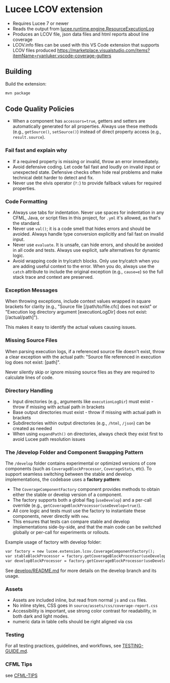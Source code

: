 # Lucee LCOV extension

- Requires Lucee 7 or newer
- Reads the output from [lucee.runtime.engine.ResourceExecutionLog](https://github.com/lucee/Lucee/blob/7.0/core/src/main/java/lucee/runtime/engine/ResourceExecutionLog.java)
- Produces an LCOV file, json data files and html reports about line coverage
- LCOV.info files can be used with this VS Code extension that supports LCOV files produced https://marketplace.visualstudio.com/items?itemName=ryanluker.vscode-coverage-gutters

## Building

Build the extension:
```bash
mvn package
```

## Code Quality Policies

- When a component has `accessors=true`, getters and setters are automatically generated for all properties. Always use these methods (e.g., `getSource()`, `setSource()`) instead of direct property access (e.g., `result.source`).

### Fail fast and explain why

- If a required property is missing or invalid, throw an error immediately.
- Avoid defensive coding. Let code fail fast and loudly on invalid input or unexpected state. Defensive checks often hide real problems and make technical debt harder to detect and fix.
- Never use the elvis operator (`?:`) to provide fallback values for required properties.

### Code Formatting

- Always use tabs for indentation. Never use spaces for indentation in any CFML, Java, or script files in this project, for `.yml` it's allowed, as that's the standard.
- Never use `val()`; it is a code smell that hides errors and should be avoided. Always handle type conversion explicitly and fail fast on invalid input.
- Never use `evaluate`. It is unsafe, can hide errors, and should be avoided in all code and tests. Always use explicit, safe alternatives for dynamic logic.
- Avoid wrapping code in try/catch blocks. Only use try/catch when you are adding useful context to the error. When you do, always use the `catch` attribute to include the original exception (e.g., `cause=e`) so the full stack trace and context are preserved.

### Exception Messages

When throwing exceptions, include context values wrapped in square brackets for clarity (e.g., "Source file [/path/to/file.cfc] does not exist" or "Execution log directory argument [executionLogDir] does not exist: [/actual/path]").

This makes it easy to identify the actual values causing issues.

### Missing Source Files

When parsing execution logs, if a referenced source file doesn't exist, throw a clear exception with the actual path: "Source file referenced in execution log does not exist: [path]".

Never silently skip or ignore missing source files as they are required to calculate lines of code.

### Directory Handling

- Input directories (e.g., arguments like `executionLogDir`) must exist - throw if missing with actual path in brackets
- Base output directories must exist - throw if missing with actual path in brackets
- Subdirectories within output directories (e.g., `/html`, `/json`) can be created as needed
- When using `expandPath()` on directories, always check they exist first to avoid Lucee path resolution issues

### The /develop Folder and Component Swapping Pattern

The `/develop` folder contains experimental or optimized versions of core components (such as `CoverageBlockProcessor`, `CoverageStats`, etc). To support seamless switching between the stable and develop implementations, the codebase uses a **factory pattern**:

- The `CoverageComponentFactory` component provides methods to obtain either the stable or develop version of a component.
- The factory supports both a global flag (`useDevelop`) and a per-call override (e.g., `getCoverageBlockProcessor(useDevelop=true)`).
- All core logic and tests must use the factory to instantiate these components, never directly with `new`.
- This ensures that tests can compare stable and develop implementations side-by-side, and that the main code can be switched globally or per-call for experiments or rollouts.

Example usage of factory with develop folder:

```cfml
var factory = new lucee.extension.lcov.CoverageComponentFactory();
var stableBlockProcessor = factory.getCoverageBlockProcessor(useDevelop=false);
var developBlockProcessor = factory.getCoverageBlockProcessor(useDevelop=true);
```

See [develop/README.md](source/components/lucee/extension/lcov/develop/README.md) for more details on the develop branch and its usage.

### Assets

- Assets are included inline, but read from normal `js` and `css` files.
- No inline styles, CSS goes in `source/assets/css/coverage-report.css`
- Accessibility is important, use strong color contrast for readability, in both dark and light modes.
- numeric data in table cells should be right aligned via css

### Testing

For all testing practices, guidelines, and workflows, see [TESTING-GUIDE.md](TESTING-GUIDE.md).

### CFML Tips

see [CFML-TIPS](CFML-TIPS.md)